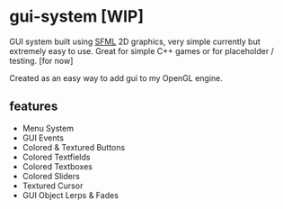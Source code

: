 # gui-system [WIP]
GUI system built using [SFML](http://www.sfml-dev.org/) 2D graphics, very simple currently but extremely easy to use.
Great for simple C++ games or for placeholder / testing. [for now]

Created as an easy way to add gui to my OpenGL engine.

## features
* Menu System
* GUI Events
* Colored & Textured Buttons
* Colored Textfields
* Colored Textboxes
* Colored Sliders
* Textured Cursor
* GUI Object Lerps & Fades
